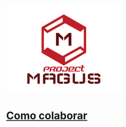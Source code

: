 ![Magus](https://github.com/Xero-Hige/Magus/blob/master/resources/magus.png?style=centerme "Project MAGUS")

# [Como colaborar](https://github.com/Xero-Hige/Magus/wiki/Como-colaborar)
